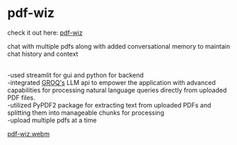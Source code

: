# pdf-wiz
check it out here: <a href="https://pdf-wiz.streamlit.app"> pdf-wiz</a>

chat with multiple pdfs along with added conversational memory to maintain chat history and context

  <br>     -used streamlit for gui and python for backend 
  <br>     -integrated <a href="https://wow.groq.com/keys">GROQ's</a> LLM api to empower the application with advanced capabilities for processing natural language queries directly from uploaded PDF files.
  <br>     -utilized PyPDF2 package for extracting text from uploaded PDFs and splitting them into manageable chunks for processing
  <br>     -upload multiple pdfs at a time

[pdf-wiz.webm](https://github.com/s1nghhhhh/pdf-wiz/assets/82044361/6a13aaf7-b9d7-46ff-a390-8883f62daa6f)
